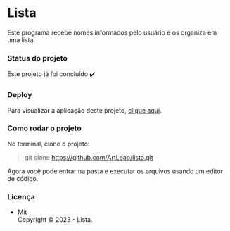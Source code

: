 # Lista

Este programa recebe nomes informados pelo usuário e os organiza em uma lista.

### Status do projeto

Este projeto já foi concluído :heavy_check_mark:

### Deploy

Para visualizar a aplicação deste projeto,  <a href="https://artleao.github.io/lista" target="_blank">clique aqui</a>.

### Como rodar o projeto

No terminal, clone o projeto:

> git clone https://github.com/ArtLeao/lista.git

Agora você pode entrar na pasta e executar os arquivos usando um editor de código.

### Licença

- Mit <br>
Copyright ©️ 2023 - Lista.
